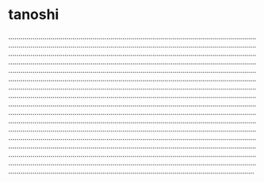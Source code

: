 # tanoshi
...........................................................................................................................................................................................................................................................................................................................................................................................................................................................................................................................................................................................................................................................................................................................................................................................................................................................................................................................................................................................................................................................................................................................................................................................................................................................................................................................................................................................................................................................................................................................................................................................................................................................................................................................................................................................................................................................................................................................................................................................................................................................................................................................................................................................